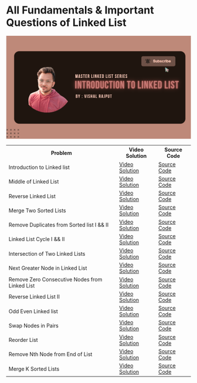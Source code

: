 # All Fundamentals & Important Questions of Linked List

[![](https://github.com/Vishal-raj-1/DSA-for-Placement-Internship/blob/main/Assets/linkedList.png)](https://www.youtube.com/playlist?list=PLSH9gf0XETourRyZW56Rdh9e0Phx-AJM5)


<table>
  <tr>
    <th>Problem</th>
    <th>Video Solution</th>    
    <th>Source Code</th>    
  </tr>
  <tr>
    <td>Introduction to Linked list</td>
    <td><a href="https://www.youtube.com/watch?v=c8a4sRSPJvU&list=PLSH9gf0XETourRyZW56Rdh9e0Phx-AJM5&index=1">Video Solution</a></td>    
    <td><a href="introductionToLinkedList.cpp">Source Code</a></td>       
  </tr>
  <tr>
    <td>Middle of Linked List</td>
    <td><a href="https://www.youtube.com/watch?v=c8a4sRSPJvU&list=PLSH9gf0XETourRyZW56Rdh9e0Phx-AJM5&index=2">Video Solution</a></td>    
    <td><a href="middleOfLinkedList.cpp">Source Code</a></td>   
  </tr>
  <tr>
    <td>Reverse Linked List</td>
    <td><a href="https://www.youtube.com/watch?v=c8a4sRSPJvU&list=PLSH9gf0XETourRyZW56Rdh9e0Phx-AJM5&index=3">Video Solution</a></td>    
    <td><a href="reverseLinkedList.cpp">Source Code</a></td>     
  </tr>
  <tr>
    <td>Merge Two Sorted Lists</td>
    <td><a href="https://www.youtube.com/watch?v=c8a4sRSPJvU&list=PLSH9gf0XETourRyZW56Rdh9e0Phx-AJM5&index=4">Video Solution</a></td>    
    <td><a href="mergeTwoSortedLists.cpp">Source Code</a></td>       
  </tr>
  <tr>
    <td>Remove Duplicates from Sorted list I && II</td>
    <td><a href="https://www.youtube.com/watch?v=c8a4sRSPJvU&list=PLSH9gf0XETourRyZW56Rdh9e0Phx-AJM5&index=5">Video Solution</a></td>    
    <td><a href="removeDuplicateFromSortedList.cpp">Source Code</a></td>   
  </tr>
  <tr>
    <td>Linked List Cycle I && II</td>
    <td><a href="https://www.youtube.com/watch?v=c8a4sRSPJvU&list=PLSH9gf0XETourRyZW56Rdh9e0Phx-AJM5&index=6">Video Solution</a></td>    
    <td><a href="linkedListCycle.cpp">Source Code</a></td>   
  </tr>
  <tr>
    <td>Intersection of Two Linked Lists</td>
    <td><a href="https://www.youtube.com/watch?v=c8a4sRSPJvU&list=PLSH9gf0XETourRyZW56Rdh9e0Phx-AJM5&index=7">Video Solution</a></td>    
    <td><a href="intersectionOfTwoLinkedList.cpp">Source Code</a></td>  
  </tr>
  <tr>
    <td>Next Greater Node in Linked List</td>
    <td><a href="https://www.youtube.com/watch?v=c8a4sRSPJvU&list=PLSH9gf0XETourRyZW56Rdh9e0Phx-AJM5&index=8">Video Solution</a></td>    
    <td><a href="nextGreaterNodeInLinkedList.cpp">Source Code</a></td>   
  </tr>
  <tr>
    <td>Remove Zero Consecutive Nodes from Linked List</td>
    <td><a href="https://www.youtube.com/watch?v=c8a4sRSPJvU&list=PLSH9gf0XETourRyZW56Rdh9e0Phx-AJM5&index=9">Video Solution</a></td>    
    <td><a href="removeZeroSumConsecutiveNodesfromLinkedList.cpp">Source Code</a></td>  
  </tr>
  <tr>
    <td>Reverse Linked List II</td>
    <td><a href="https://www.youtube.com/watch?v=c8a4sRSPJvU&list=PLSH9gf0XETourRyZW56Rdh9e0Phx-AJM5&index=10">Video Solution</a></td>    
    <td><a href="reverseLinkedList2.cpp">Source Code</a></td>  
  </tr>
  <tr>
    <td>Odd Even Linked list</td>
    <td><a href="https://www.youtube.com/watch?v=c8a4sRSPJvU&list=PLSH9gf0XETourRyZW56Rdh9e0Phx-AJM5&index=11">Video Solution</a></td>    
    <td><a href="oddEvenLinkedList.cpp">Source Code</a></td>  
  </tr>
  <tr>
    <td>Swap Nodes in Pairs</td>
    <td><a href="https://www.youtube.com/watch?v=c8a4sRSPJvU&list=PLSH9gf0XETourRyZW56Rdh9e0Phx-AJM5&index=12">Video Solution</a></td>    
    <td><a href="swapNodesinPairs.cpp">Source Code</a></td>  
  </tr>
  <tr>
    <td>Reorder List</td>
    <td><a href="https://www.youtube.com/watch?v=c8a4sRSPJvU&list=PLSH9gf0XETourRyZW56Rdh9e0Phx-AJM5&index=13">Video Solution</a></td>    
    <td><a href="reorderList.cpp">Source Code</a></td>  
  </tr>
  <tr>
    <td>Remove Nth Node from End of List</td>
    <td><a href="https://www.youtube.com/watch?v=c8a4sRSPJvU&list=PLSH9gf0XETourRyZW56Rdh9e0Phx-AJM5&index=14">Video Solution</a></td>    
    <td><a href="removeNthNodeFromEndOfLinkedList.cpp">Source Code</a></td>  
  </tr>
  <tr>
    <td>Merge K Sorted Lists</td>
    <td><a href="https://www.youtube.com/watch?v=c8a4sRSPJvU&list=PLSH9gf0XETourRyZW56Rdh9e0Phx-AJM5&index=15">Video Solution</a></td>    
    <td><a href="mergeKSortedList.cpp">Source Code</a></td>  
  </tr>
</table>
  
